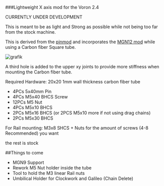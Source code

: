 ###Lightweight X axis mod for the Voron 2.4

CURRENTLY UNDER DEVELOPMENT

This is meant to be as light and Strong as possible while not being too far from the stock machine.

This is derived from the [pinmod](https://github.com/VoronDesign/VoronUsers/tree/master/printer_mods/hartk1213/Voron2.4_Pins_Mod) and incorporates the [MGN12 mod](https://github.com/VoronDesign/VoronUsers/tree/master/printer_mods/arkeet/mgn12) while using a Carbon fiber Square tube.

![grafik](https://user-images.githubusercontent.com/96394750/146988550-fa8cb4af-0066-44f9-aeeb-8b2182be465d.png)


A third hole is added to the upper xy joints to provide more stiffness when mounting the Carbon fiber tube.

Required Hardware:
20x20 1mm wall thickness carbon fiber tube

- 4PCs 5x40mm Pin
- 4PCs M5x40 BHCS Screw
- 12PCs M5 Nut
- 4PCs M5x10 BHCS
- 2PCs M5x16 BHCS (or 2PCS M5x10 more if not using drag chains)
- 2PCs M5x30 BHCS

For Rail mounting:
M3x8 SHCS + Nuts for the amount of screws (4-8 Recommended) you want

the rest is stock




##Things to come
- MGN9 Support
- Rework M5 Nut holder inside the tube
- Tool to hold the M3 linear Rail nuts
- Umbilical Holder for Clockwork and Galileo (Chain Delete)
